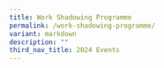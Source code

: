 ```yaml
---
title: Work Shadowing Programme
permalink: /work-shadowing-programme/
variant: markdown
description: ""
third_nav_title: 2024 Events
---
```

